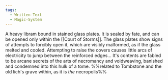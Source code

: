 ```yaml
---
tags:
  - Written-Text
  - Magic-System
---
```


A heavy libram bound in stained glass plates. It is sealed by fate, and can be opened only within the [[Court of Storms]]. The glass plates show signs of attempts to forcibly open it, which are visibly malformed, as if the glass melted and cooled. Attempting to raise the covers causes little arcs of electricity to jump between the reinforced edges...
It's contents are fabled to be arcane secrets of the arts of necromancy and voidweaving, banished and condemned into this hulk of a tome. 
%%related to Tombstone and the old lich's grave within, as it is *the* necropolis%%


